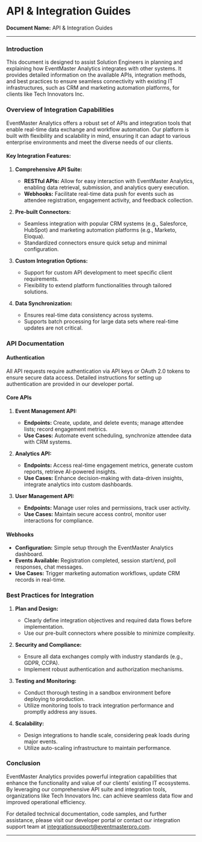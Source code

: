# API & Integration Guides

**Document Name:** API & Integration Guides

---

### Introduction

This document is designed to assist Solution Engineers in planning and explaining how EventMaster Analytics integrates with other systems. It provides detailed information on the available APIs, integration methods, and best practices to ensure seamless connectivity with existing IT infrastructures, such as CRM and marketing automation platforms, for clients like Tech Innovators Inc.

### Overview of Integration Capabilities

EventMaster Analytics offers a robust set of APIs and integration tools that enable real-time data exchange and workflow automation. Our platform is built with flexibility and scalability in mind, ensuring it can adapt to various enterprise environments and meet the diverse needs of our clients.

#### Key Integration Features:

1. **Comprehensive API Suite:**
   - **RESTful APIs:** Allow for easy interaction with EventMaster Analytics, enabling data retrieval, submission, and analytics query execution.
   - **Webhooks:** Facilitate real-time data push for events such as attendee registration, engagement activity, and feedback collection.

2. **Pre-built Connectors:**
   - Seamless integration with popular CRM systems (e.g., Salesforce, HubSpot) and marketing automation platforms (e.g., Marketo, Eloqua).
   - Standardized connectors ensure quick setup and minimal configuration.

3. **Custom Integration Options:**
   - Support for custom API development to meet specific client requirements.
   - Flexibility to extend platform functionalities through tailored solutions.

4. **Data Synchronization:**
   - Ensures real-time data consistency across systems.
   - Supports batch processing for large data sets where real-time updates are not critical.

### API Documentation

#### Authentication

All API requests require authentication via API keys or OAuth 2.0 tokens to ensure secure data access. Detailed instructions for setting up authentication are provided in our developer portal.

#### Core APIs

1. **Event Management API:**
   - **Endpoints:** Create, update, and delete events; manage attendee lists; record engagement metrics.
   - **Use Cases:** Automate event scheduling, synchronize attendee data with CRM systems.

2. **Analytics API:**
   - **Endpoints:** Access real-time engagement metrics, generate custom reports, retrieve AI-powered insights.
   - **Use Cases:** Enhance decision-making with data-driven insights, integrate analytics into custom dashboards.

3. **User Management API:**
   - **Endpoints:** Manage user roles and permissions, track user activity.
   - **Use Cases:** Maintain secure access control, monitor user interactions for compliance.

#### Webhooks

- **Configuration:** Simple setup through the EventMaster Analytics dashboard.
- **Events Available:** Registration completed, session start/end, poll responses, chat messages.
- **Use Cases:** Trigger marketing automation workflows, update CRM records in real-time.

### Best Practices for Integration

1. **Plan and Design:**
   - Clearly define integration objectives and required data flows before implementation.
   - Use our pre-built connectors where possible to minimize complexity.

2. **Security and Compliance:**
   - Ensure all data exchanges comply with industry standards (e.g., GDPR, CCPA).
   - Implement robust authentication and authorization mechanisms.

3. **Testing and Monitoring:**
   - Conduct thorough testing in a sandbox environment before deploying to production.
   - Utilize monitoring tools to track integration performance and promptly address any issues.

4. **Scalability:**
   - Design integrations to handle scale, considering peak loads during major events.
   - Utilize auto-scaling infrastructure to maintain performance.

### Conclusion

EventMaster Analytics provides powerful integration capabilities that enhance the functionality and value of our clients’ existing IT ecosystems. By leveraging our comprehensive API suite and integration tools, organizations like Tech Innovators Inc. can achieve seamless data flow and improved operational efficiency.

For detailed technical documentation, code samples, and further assistance, please visit our developer portal or contact our integration support team at integrationsupport@eventmasterpro.com.

---